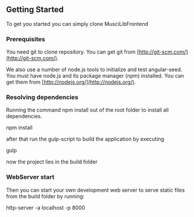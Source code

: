 ## Getting Started

To get you started you can simply clone MusciLibFrontend

### Prerequisites

You need git to clone repository. You can get git from
[http://git-scm.com/](http://git-scm.com/).

We also use a number of node.js tools to initialize and test angular-seed. You must have node.js and
its package manager (npm) installed.  You can get them from [http://nodejs.org/](http://nodejs.org/).


### Resolving dependencies

Running the command npm install out of the root folder to install all dependencies.

npm install

after that run the gulp-script to build the application by executing

gulp

now the project lies in the build folder

### WebServer start


Then you can start your own development web server to serve static files from the build folder by
running:

http-server -a localhost -p 8000
